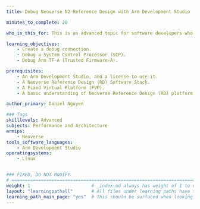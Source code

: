 ```yaml
---
title: Debug Neoverse N2 Reference Design with Arm Development Studio

minutes_to_complete: 20

who_is_this_for: This is an advanced topic for software developers who are interested in debugging the Arm Neoverse N2 Reference Firmware Stack.

learning_objectives: 
    - Create a debug connection.
    - Debug a System Control Processor (SCP).
    - Debug Arm TF-A (Trusted Firmware-A).

prerequisites:
    - An Arm Development Studio, and a license to use it.
    - A Neoverse Reference Design (RD) Software Stack.
    - A Fixed Virtual Platform (FVP).
    - A basic understanding of Neoverse Reference Design (RD) platform boot.

author_primary: Daniel Nguyen

### Tags
skilllevels: Advanced
subjects: Performance and Architecture
armips:
    - Neoverse
tools_software_languages:
    - Arm Development Studio
operatingsystems:
    - Linux


### FIXED, DO NOT MODIFY
# ================================================================================
weight: 1                       # _index.md always has weight of 1 to order correctly
layout: "learningpathall"       # All files under learning paths have this same wrapper
learning_path_main_page: "yes"  # This should be surfaced when looking for related content. Only set for _index.md of learning path content.
---
```

